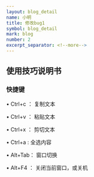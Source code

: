 ```yaml
---
layout: blog_detail
name: 小明
title: 修改bug1
symbol: blog_detail
mark: blog
number: 2
excerpt_separator: <!--more-->
---
```

## 使用技巧说明书 

### 快捷键 

&bull; Ctrl+c ： 复制文本

&bull; Ctrl+v ： 粘贴文本

&bull; Ctrl+x ： 剪切文本

&bull; Ctrl+a : 全选内容

&bull; Alt+Tab： 窗口切换

&bull; Alt+F4 ： 关闭当前窗口，或关机


